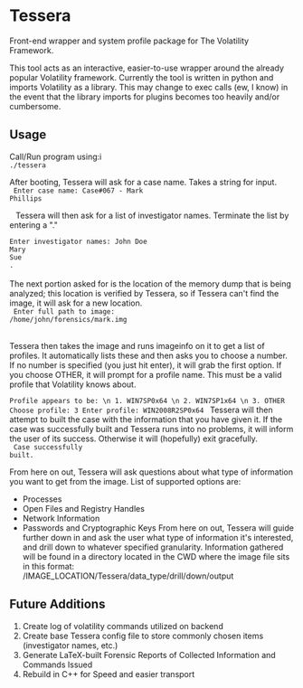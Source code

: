 Tessera
=======

Front-end wrapper and system profile package for The Volatility Framework.

This tool acts as an interactive, easier-to-use wrapper around the already popular Volatility framework. Currently the tool is written in python and imports Volatility as a library. This may change to exec calls (ew, I know) in the event that the library imports for plugins becomes too heavily and/or cumbersome. 

Usage
------
Call/Run program using:i<br />
<code>./tessera</code> <br />

After booting, Tessera will ask for a case name. Takes a string for input. <br />
<code>	Enter case name: 		Case#067 - Mark Phillips<br /><br />
</code>
Tessera will then ask for a list of investigator names. Terminate the list by entering a "." <br />
<code>	Enter investigator names: 	John Doe</code><br /> 
				 	<code>Mary Sue</code><br /> 
					<code>.</code><br />	 
</code>
The next portion asked for is the location of the memory dump that is being analyzed; this location is verified by Tessera, so if Tessera can't find the image, it will ask for a new location.<br />
<code>	Enter full path to image: 	/home/john/forensics/mark.img</code><br /><br />

Tessera then takes the image and runs imageinfo on it to get a list of profiles. It automatically lists these and then asks you to choose a number. If no number is specified (you just hit enter), it will grab the first option. If you choose OTHER, it will prompt for a profile name. This must be a valid profile that Volatility knows about. <br />
<code>	Profile appears to be: \n
		1. WIN7SP0x64 \n
		2. WIN7SP1x64 \n
		3. OTHER
	Choose profile:		 	3
	Enter profile:			WIN2008R2SP0x64
</code>
Tessera will then attempt to built the case with the information that you have given it. If the case was successfully built and Tessera runs into no problems, it will inform the user of its success. Otherwise it will (hopefully) exit gracefully.<br />
<code>	Case successfully built.</code><br />

From here on out, Tessera will ask questions about what type of information you want to get from the image. List of supported options are: <br />
* Processes
* Open Files and Registry Handles
* Network Information
* Passwords and Cryptographic Keys
From here on out, Tessera will guide further down in and ask the user what type of information it's interested, and drill down to whatever specified granularity. Information gathered will be found in a directory located in the CWD where the image file sits in this format:<br />
<t> /IMAGE_LOCATION/Tessera/data_type/drill/down/output
					 		

Future Additions
----------------
1. Create log of volatility commands utilized on backend
2. Create base Tessera config file to store commonly chosen items (investigator names, etc.) 
3. Generate LaTeX-built Forensic Reports of Collected Information and Commands Issued
4. Rebuild in C++ for Speed and easier transport
